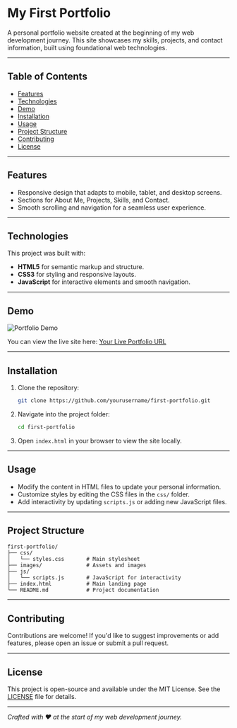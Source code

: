 # My First Portfolio

A personal portfolio website created at the beginning of my web development journey. This site showcases my skills, projects, and contact information, built using foundational web technologies.

---

## Table of Contents

* [Features](#features)
* [Technologies](#technologies)
* [Demo](#demo)
* [Installation](#installation)
* [Usage](#usage)
* [Project Structure](#project-structure)
* [Contributing](#contributing)
* [License](#license)

---

## Features

* Responsive design that adapts to mobile, tablet, and desktop screens.
* Sections for About Me, Projects, Skills, and Contact.
* Smooth scrolling and navigation for a seamless user experience.

---

## Technologies

This project was built with:

* **HTML5** for semantic markup and structure.
* **CSS3** for styling and responsive layouts.
* **JavaScript** for interactive elements and smooth navigation.

---

## Demo

![Portfolio Demo](docs/demo.png)

You can view the live site here: [Your Live Portfolio URL](#)

---

## Installation

1. Clone the repository:

   ```bash
   git clone https://github.com/yourusername/first-portfolio.git
   ```
2. Navigate into the project folder:

   ```bash
   cd first-portfolio
   ```
3. Open `index.html` in your browser to view the site locally.

---

## Usage

* Modify the content in HTML files to update your personal information.
* Customize styles by editing the CSS files in the `css/` folder.
* Add interactivity by updating `scripts.js` or adding new JavaScript files.

---

## Project Structure

```plaintext
first-portfolio/
├── css/
│   └── styles.css       # Main stylesheet
├── images/              # Assets and images
├── js/
│   └── scripts.js       # JavaScript for interactivity
├── index.html           # Main landing page
└── README.md            # Project documentation
```

---

## Contributing

Contributions are welcome! If you'd like to suggest improvements or add features, please open an issue or submit a pull request.

---

## License

This project is open-source and available under the MIT License. See the [LICENSE](LICENSE) file for details.

---

*Crafted with ❤️ at the start of my web development journey.*
